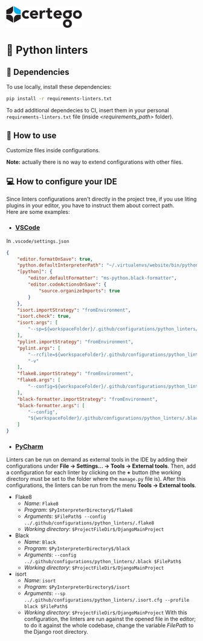 <img src="../../Certego.png" alt="Certego" width="200" />

# 🐍 Python linters


## 🔧 Dependencies
To use locally, install these dependencies:
```bash
pip install -r requirements-linters.txt
```

To add additional dependecies to CI, insert them in your personal `requirements-linters.txt` file (inside *<requirements_path>* folder).


## 📖 How to use
Customize files inside configurations.

**Note:** actually there is no way to extend configurations with other files.


## 💻 How to configure your IDE
Since linters configurations aren't directly in the project tree, if you use liting plugins in your editor, you have to instruct them about correct path.  
Here are some examples:

- ### [VSCode](https://code.visualstudio.com/)
In `.vscode/settings.json`
```json
{
    "editor.formatOnSave": true,
    "python.defaultInterpreterPath": "~/.virtualenvs/website/bin/python",
    "[python]": {
        "editor.defaultFormatter": "ms-python.black-formatter",
        "editor.codeActionsOnSave": {
            "source.organizeImports": true
        }
    },
    "isort.importStrategy": "fromEnvironment",
    "isort.check": true,
    "isort.args": [
        "--sp=${workspaceFolder}/.github/configurations/python_linters/.isort.cfg"
    ],
    "pylint.importStrategy": "fromEnvironment",
    "pylint.args": [
        "--rcfile=${workspaceFolder}/.github/configurations/python_linters/.pylintrc",
        "-v"
    ],
    "flake8.importStrategy": "fromEnvironment",
    "flake8.args": [
        "--config=${workspaceFolder}/.github/configurations/python_linters/.flake8"
    ],
    "black-formatter.importStrategy": "fromEnvironment",
    "black-formatter.args": [
        "--config",
        "${workspaceFolder}/.github/configurations/python_linters/.black"
    ]
}
```

- ### [PyCharm](https://www.jetbrains.com/pycharm/)
Linters can be run on demand as external tools in the IDE by adding their configurations under **File -> Settings... -> Tools -> External tools**.
Then, add a configuration for each linter by clicking on the **+** button (the working directory must be set to the folder where the `manage.py` file is).
After this configurations, the linters can be run from the menu **Tools -> External tools**.
* Flake8
  * _Name_: `Flake8`
  * _Program_: `$PyInterpreterDirectory$/flake8`
  * _Arguments_: `$FilePath$ --config ../.github/configurations/python_linters/.flake8`
  * _Working directory_: `$ProjectFileDir$/DjangoMainProject`
* Black
  * _Name_: `Black`
  * _Program_: `$PyInterpreterDirectory$/black`
  * _Arguments_: `--config ../.github/configurations/python_linters/.black $FilePath$`
  * _Working directory_: `$ProjectFileDir$/DjangoMainProject`
* isort
  * _Name_: `isort`
  * _Program_: `$PyInterpreterDirectory$/isort`
  * _Arguments_: `--sp ../.github/configurations/python_linters/.isort.cfg --profile black $FilePath$`
  * _Working directory_: `$ProjectFileDir$/DjangoMainProject`
With this configuration, the linters are run against the opened file in the editor; to do it against the whole codebase, change the variable *$FilePath$* to the Django root directory.
